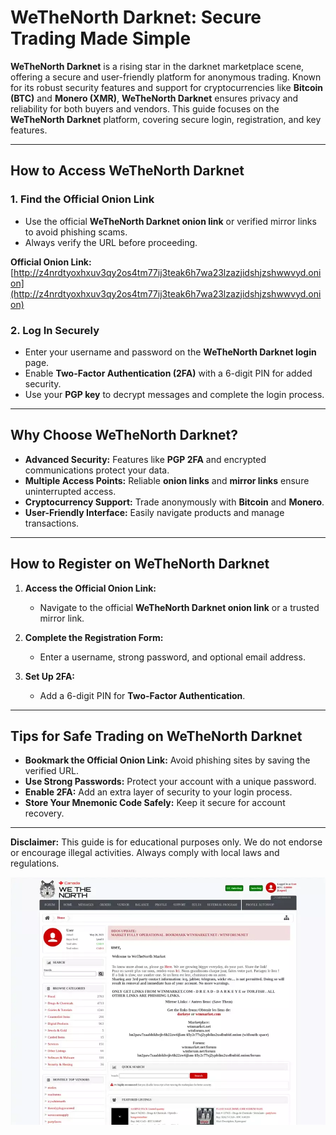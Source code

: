 # WeTheNorth Darknet: Secure Trading Made Simple  

**WeTheNorth Darknet** is a rising star in the darknet marketplace scene, offering a secure and user-friendly platform for anonymous trading. Known for its robust security features and support for cryptocurrencies like **Bitcoin (BTC)** and **Monero (XMR)**, **WeTheNorth Darknet** ensures privacy and reliability for both buyers and vendors. This guide focuses on the **WeTheNorth Darknet** platform, covering secure login, registration, and key features.  

---

## How to Access WeTheNorth Darknet  

### 1. **Find the Official Onion Link**  
   - Use the official **WeTheNorth Darknet onion link** or verified mirror links to avoid phishing scams.  
   - Always verify the URL before proceeding.  

**Official Onion Link:** [http://z4nrdtyoxhxuv3qy2os4tm77ij3teak6h7wa23lzazjidshjzshwwvyd.onion](http://z4nrdtyoxhxuv3qy2os4tm77ij3teak6h7wa23lzazjidshjzshwwvyd.onion)  

### 2. **Log In Securely**  
   - Enter your username and password on the **WeTheNorth Darknet login** page.  
   - Enable **Two-Factor Authentication (2FA)** with a 6-digit PIN for added security.  
   - Use your **PGP key** to decrypt messages and complete the login process.  

---

## Why Choose WeTheNorth Darknet?  

- **Advanced Security:** Features like **PGP 2FA** and encrypted communications protect your data.  
- **Multiple Access Points:** Reliable **onion links** and **mirror links** ensure uninterrupted access.  
- **Cryptocurrency Support:** Trade anonymously with **Bitcoin** and **Monero**.  
- **User-Friendly Interface:** Easily navigate products and manage transactions.  

---

## How to Register on WeTheNorth Darknet  

1. **Access the Official Onion Link:**  
   - Navigate to the official **WeTheNorth Darknet onion link** or a trusted mirror link.  

2. **Complete the Registration Form:**  
   - Enter a username, strong password, and optional email address.  

3. **Set Up 2FA:**  
   - Add a 6-digit PIN for **Two-Factor Authentication**.  

---

## Tips for Safe Trading on WeTheNorth Darknet  

- **Bookmark the Official Onion Link:** Avoid phishing sites by saving the verified URL.  
- **Use Strong Passwords:** Protect your account with a unique password.  
- **Enable 2FA:** Add an extra layer of security to your login process.  
- **Store Your Mnemonic Code Safely:** Keep it secure for account recovery.  

---

**Disclaimer:** This guide is for educational purposes only. We do not endorse or encourage illegal activities. Always comply with local laws and regulations.  

<a href="http://z4nrdtyoxhxuv3qy2os4tm77ij3teak6h7wa23lzazjidshjzshwwvyd.onion"><img src="/assets/perreperp.webp" alt="WeTheNorth Darknet Preview" style="max-width: 100%;"></a>